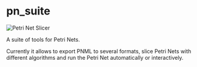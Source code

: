 # pn_suite

![Petri Net Slicer](http://kaz.dsic.upv.es/pn_slicer_logo.png)

A suite of tools for Petri Nets. 

Currently it allows to export PNML to several formats, slice Petri Nets with different algorithms and run the Petri Net automatically or interactively. 
